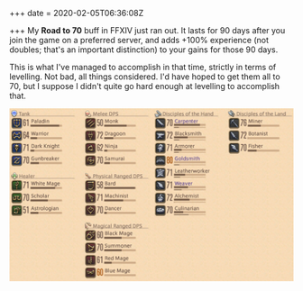 +++
date = 2020-02-05T06:36:08Z

+++
My **Road to 70** buff in FFXIV just ran out. It lasts for 90 days after you join the game on a preferred server, and adds +100% experience (not doubles; that's an important distinction) to your gains for those 90 days.

This is what I've managed to accomplish in that time, strictly in terms of levelling. Not bad, all things considered. I'd have hoped to get them all to 70, but I suppose I didn't quite go hard enough at levelling to accomplish that.

<img src="/uploads/road to 70 fell off.png" style="max-width: 100%; height: auto;"/>